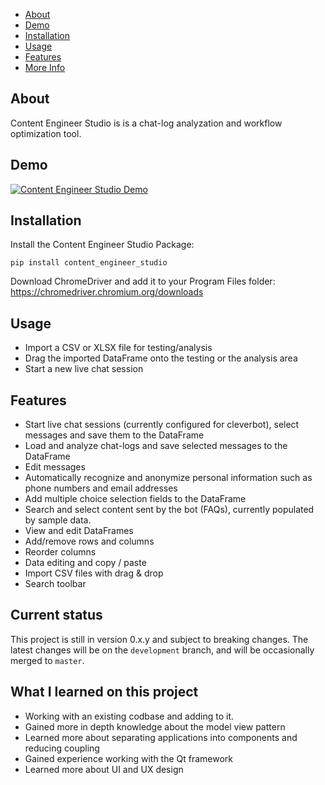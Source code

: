 - [About](#about)
- [Demo](#demo)
- [Installation](#installation)
- [Usage](#usage)
- [Features](#features)
- [More Info](#more-info)

## About

Content Engineer Studio is is a chat-log analyzation and workflow optimization tool.

## Demo

[![Content Engineer Studio Demo](https://imgur.com/a/t93fITR)](https://www.youtube.com/watch?v=DKgMpt6OwGM "Content Engineer Studio Demo")

## Installation

Install the Content Engineer Studio Package:

```shell
pip install content_engineer_studio
```

Download ChromeDriver and add it to your Program Files folder:
https://chromedriver.chromium.org/downloads

## Usage

- Import a CSV or XLSX file for testing/analysis
- Drag the imported DataFrame onto the testing or the analysis area
- Start a new live chat session

## Features

- Start live chat sessions (currently configured for cleverbot), select messages and save them to the DataFrame
- Load and analyze chat-logs and save selected messages to the DataFrame
- Edit messages
- Automatically recognize and anonymize personal information such as phone numbers and email addresses
- Add multiple choice selection fields to the DataFrame
- Search and select content sent by the bot (FAQs), currently populated by sample data.
- View and edit DataFrames
- Add/remove rows and columns
- Reorder columns
- Data editing and copy / paste
- Import CSV files with drag & drop
- Search toolbar

## Current status

This project is still in version 0.x.y and subject to breaking changes. The latest changes will be on the `development` branch, and will be occasionally merged to `master`.

## What I learned on this project

- Working with an existing codbase and adding to it.
- Gained more in depth knowledge about the model view pattern
- Learned more about separating applications into components and reducing coupling
- Gained experience working with the Qt framework
- Learned more about UI and UX design